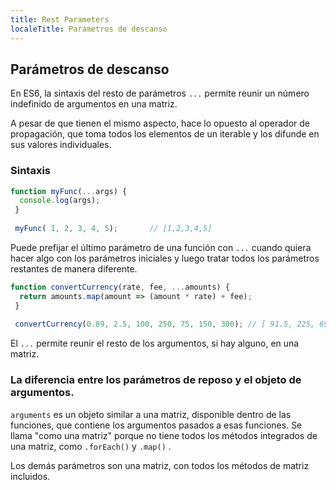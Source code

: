 ```yaml
---
title: Rest Parameters
localeTitle: Parámetros de descanso
---
```

## Parámetros de descanso

En ES6, la sintaxis del resto de parámetros `...` permite reunir un número indefinido de argumentos en una matriz.

A pesar de que tienen el mismo aspecto, hace lo opuesto al operador de propagación, que toma todos los elementos de un iterable y los difunde en sus valores individuales.

### Sintaxis

```js
function myFunc(...args) { 
  console.log(args); 
 } 
 
 myFunc( 1, 2, 3, 4, 5);       // [1,2,3,4,5] 
```

Puede prefijar el último parámetro de una función con `...` cuando quiera hacer algo con los parámetros iniciales y luego tratar todos los parámetros restantes de manera diferente.

```js
function convertCurrency(rate, fee, ...amounts) { 
  return amounts.map(amount => (amount * rate) + fee); 
 } 
 
 convertCurrency(0.89, 2.5, 100, 250, 75, 150, 300); // [ 91.5, 225, 69.25, 136, 269.5 ] 
```

El `...` permite reunir el resto de los argumentos, si hay alguno, en una matriz.

### La diferencia entre los parámetros de reposo y el objeto de argumentos.

`arguments` es un objeto similar a una matriz, disponible dentro de las funciones, que contiene los argumentos pasados ​​a esas funciones. Se llama "como una matriz" porque no tiene todos los métodos integrados de una matriz, como `.forEach()` y `.map()` .

Los demás parámetros son una matriz, con todos los métodos de matriz incluidos.